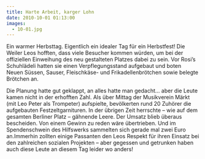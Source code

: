 ```yaml
---
title: Harte Arbeit, karger Lohn
date: 2010-10-01 01:13:00
images:
  - 10-01.jpg
---
```


Ein warmer Herbsttag. Eigentlich ein idealer Tag für ein Herbstfest! Die Weiler Leos hofften, dass viele Besucher kommen würden, um bei der offiziellen Einweihung des neu gestalteten Platzes dabei zu sein. Vor Rosi’s Schuhlädeli hatten sie einen Verpflegungsstand aufgebaut und boten Neuen Süssen, Sauser, Fleischkäse- und Frikadellenbrötchen sowie belegte Brötchen an.

Die Planung hatte gut geklappt, an alles hatte man gedacht… aber die Leute kamen nicht in der erhofften Zahl. Als über Mittag der Musikverein Märkt (mit Leo Peter als Trompeter) aufspielte, bevölkerten rund 20 Zuhörer die aufgebauten Festzeltgarnituren. In der übrigen Zeit herrschte – wie auf dem gesamten Berliner Platz – gähnende Leere. Der Umsatz blieb überaus bescheiden. Von einem Gewinn zu reden wäre übertrieben. Und im Spendenschwein des Hilfswerks sammelten sich gerade mal zwei Euro an.Immerhin zollten einige Passanten den Leos Respekt für ihren Einsatz bei den zahlreichen sozialen Projekten – aber gegessen und getrunken haben auch diese Leute an diesem Tag leider wo anders!
